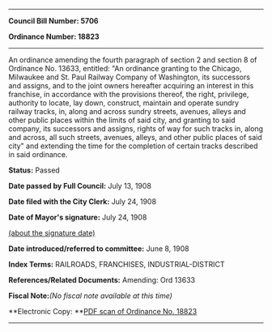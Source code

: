 

********

**Council Bill Number: 5706**
   
**Ordinance Number: 18823**
********

 An ordinance amending the fourth paragraph of section 2 and section 8 of Ordinance No. 13633, entitled: "An ordinance granting to the Chicago, Milwaukee and St. Paul Railway Company of Washington, its successors and assigns, and to the joint owners hereafter acquiring an interest in this franchise, in accordance with the provisions thereof, the right, privilege, authority to locate, lay down, construct, maintain and operate sundry railway tracks, in, along and across sundry streets, avenues, alleys and other public places within the limits of said city, and granting to said company, its successors and assigns, rights of way for such tracks in, along and across, all such streets, avenues, alleys, and other public places of said city" and extending the time for the completion of certain tracks described in said ordinance.

**Status:** Passed
   
**Date passed by Full Council:** July 13, 1908
   
**Date filed with the City Clerk:** July 24, 1908
   
**Date of Mayor's signature:** July 24, 1908
   
[(about the signature date)](/~public/approvaldate.htm)
   
   
   
**Date introduced/referred to committee:** June 8, 1908
   
   
**Index Terms:** RAILROADS, FRANCHISES, INDUSTRIAL-DISTRICT

**References/Related Documents:** Amending: Ord 13633

**Fiscal Note:**_(No fiscal note available at this time)_

**Electronic Copy: **[PDF scan of Ordinance No. 18823](/~archives/Ordinances/Ord_18823.pdf)

********

